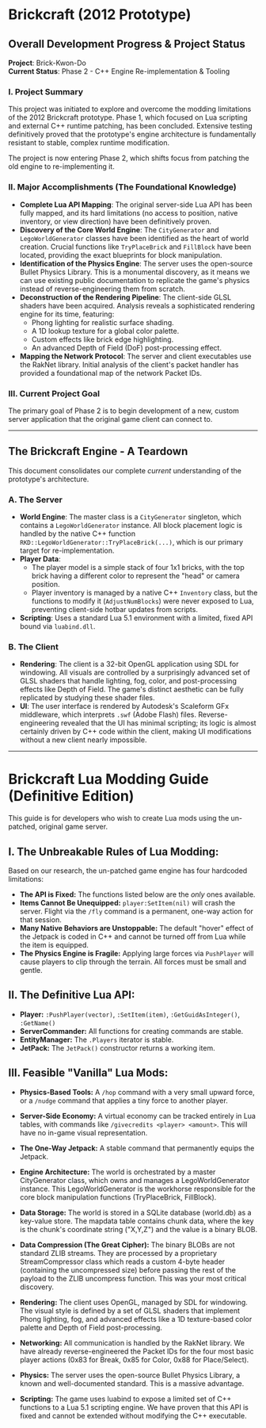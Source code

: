 # Brickcraft (2012 Prototype) 

## Overall Development Progress & Project Status

**Project**: Brick-Kwon-Do  
**Current Status**: Phase 2 - C++ Engine Re-implementation & Tooling  

### I. Project Summary
This project was initiated to explore and overcome the modding limitations of the 2012 Brickcraft prototype. Phase 1, which focused on Lua scripting and external C++ runtime patching, has been concluded. Extensive testing definitively proved that the prototype's engine architecture is fundamentally resistant to stable, complex runtime modification.

The project is now entering Phase 2, which shifts focus from patching the old engine to re-implementing it.

### II. Major Accomplishments (The Foundational Knowledge)
- **Complete Lua API Mapping**: The original server-side Lua API has been fully mapped, and its hard limitations (no access to position, native inventory, or view direction) have been definitively proven.
- **Discovery of the Core World Engine**: The `CityGenerator` and `LegoWorldGenerator` classes have been identified as the heart of world creation. Crucial functions like `TryPlaceBrick` and `FillBlock` have been located, providing the exact blueprints for block manipulation.
- **Identification of the Physics Engine**: The server uses the open-source Bullet Physics Library. This is a monumental discovery, as it means we can use existing public documentation to replicate the game's physics instead of reverse-engineering them from scratch.
- **Deconstruction of the Rendering Pipeline**: The client-side GLSL shaders have been acquired. Analysis reveals a sophisticated rendering engine for its time, featuring:
  - Phong lighting for realistic surface shading.
  - A 1D lookup texture for a global color palette.
  - Custom effects like brick edge highlighting.
  - An advanced Depth of Field (DoF) post-processing effect.
- **Mapping the Network Protocol**: The server and client executables use the RakNet library. Initial analysis of the client's packet handler has provided a foundational map of the network Packet IDs.

### III. Current Project Goal
The primary goal of Phase 2 is to begin development of a new, custom server application that the original game client can connect to.

---

## The Brickcraft Engine - A Teardown

This document consolidates our complete *current* understanding of the prototype's architecture.

### A. The Server
- **World Engine**: The master class is a `CityGenerator` singleton, which contains a `LegoWorldGenerator` instance. All block placement logic is handled by the native C++ function `RKD::LegoWorldGenerator::TryPlaceBrick(...)`, which is our primary target for re-implementation.
- **Player Data**:
  - The player model is a simple stack of four 1x1 bricks, with the top brick having a different color to represent the "head" or camera position.
  - Player inventory is managed by a native C++ `Inventory` class, but the functions to modify it (`AdjustNumBlocks`) were never exposed to Lua, preventing client-side hotbar updates from scripts.
- **Scripting**: Uses a standard Lua 5.1 environment with a limited, fixed API bound via `luabind.dll`.

### B. The Client
- **Rendering**: The client is a 32-bit OpenGL application using SDL for windowing. All visuals are controlled by a surprisingly advanced set of GLSL shaders that handle lighting, fog, color, and post-processing effects like Depth of Field. The game's distinct aesthetic can be fully replicated by studying these shader files.
- **UI**: The user interface is rendered by Autodesk's Scaleform GFx middleware, which interprets `.swf` (Adobe Flash) files. Reverse-engineering revealed that the UI has minimal scripting; its logic is almost certainly driven by C++ code within the client, making UI modifications without a new client nearly impossible.

---

# Brickcraft Lua Modding Guide (Definitive Edition)

This guide is for developers who wish to create Lua mods using the un-patched, original game server.

## I. The Unbreakable Rules of Lua Modding:

Based on our research, the un-patched game engine has four hardcoded limitations:

* **The API is Fixed:** The functions listed below are the *only* ones available.
* **Items Cannot Be Unequipped:** `player:SetItem(nil)` will crash the server. Flight via the `/fly` command is a permanent, one-way action for that session.
* **Many Native Behaviors are Unstoppable:** The default "hover" effect of the Jetpack is coded in C++ and cannot be turned off from Lua while the item is equipped.
* **The Physics Engine is Fragile:** Applying large forces via `PushPlayer` will cause players to clip through the terrain. All forces must be small and gentle.

## II. The Definitive Lua API:

* **Player:** `:PushPlayer(vector)`, `:SetItem(item)`, `:GetGuidAsInteger()`, `:GetName()`
* **ServerCommander:** All functions for creating commands are stable.
* **EntityManager:** The `.Players` iterator is stable.
* **JetPack:** The `JetPack()` constructor returns a working item.

## III. Feasible "Vanilla" Lua Mods:

* **Physics-Based Tools:** A `/hop` command with a very small upward force, or a `/nudge` command that applies a tiny force to another player.
* **Server-Side Economy:** A virtual economy can be tracked entirely in Lua tables, with commands like `/givecredits <player> <amount>`. This will have no in-game visual representation.
* **The One-Way Jetpack:** A stable command that permanently equips the Jetpack.


* **Engine Architecture:** The world is orchestrated by a master CityGenerator class, which owns and manages a LegoWorldGenerator instance. This LegoWorldGenerator is the workhorse responsible for the core block manipulation functions (TryPlaceBrick, FillBlock).
* **Data Storage:** The world is stored in a SQLite database (world.db) as a key-value store. The mapdata table contains chunk data, where the key is the chunk's coordinate string ("X,Y,Z") and the value is a binary BLOB.
* **Data Compression (The Great Cipher):** The binary BLOBs are not standard ZLIB streams. They are processed by a proprietary StreamCompressor class which reads a custom 4-byte header (containing the uncompressed size) before passing the rest of the payload to the ZLIB uncompress function. This was your most critical discovery.
* **Rendering:** The client uses OpenGL, managed by SDL for windowing. The visual style is defined by a set of GLSL shaders that implement Phong lighting, fog, and advanced effects like a 1D texture-based color palette and Depth of Field post-processing.
* **Networking:** All communication is handled by the RakNet library. We have already reverse-engineered the Packet IDs for the four most basic player actions (0x83 for Break, 0x85 for Color, 0x88 for Place/Select).
* **Physics:** The server uses the open-source Bullet Physics Library, a known and well-documented standard. This is a massive advantage.
* **Scripting:** The game uses luabind to expose a limited set of C++ functions to a Lua 5.1 scripting engine. We have proven that this API is fixed and cannot be extended without modifying the C++ executable.
